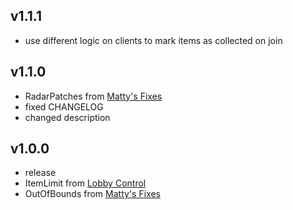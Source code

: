 ## v1.1.1
- use different logic on clients to mark items as collected on join

## v1.1.0
- RadarPatches from [Matty's Fixes](https://thunderstore.io/c/lethal-company/p/mattymatty/Matty_Fixes/)
- fixed CHANGELOG
- changed description

## v1.0.0
- release
- ItemLimit from [Lobby Control](https://thunderstore.io/c/lethal-company/p/mattymatty/LobbyControl/)
- OutOfBounds from [Matty's Fixes](https://thunderstore.io/c/lethal-company/p/mattymatty/Matty_Fixes/)